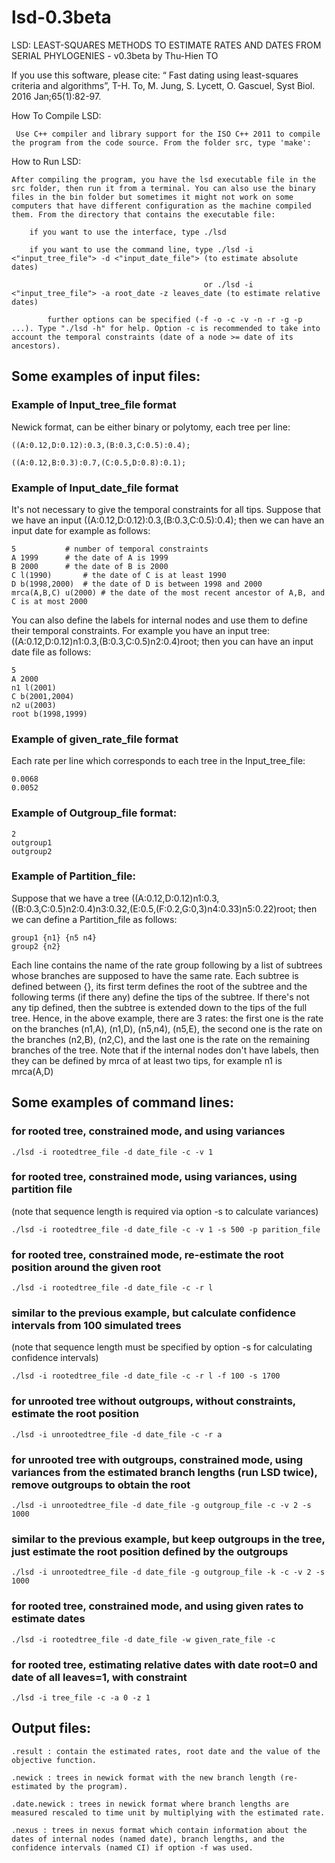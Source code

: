 # lsd-0.3beta
LSD: LEAST-SQUARES METHODS TO ESTIMATE RATES AND DATES FROM SERIAL PHYLOGENIES - v0.3beta by Thu-Hien TO

If you use this software, please cite: “ Fast dating using least-squares criteria and algorithms”, T-H. To, M. Jung, S. Lycett, O. Gascuel, Syst Biol. 2016 Jan;65(1):82-97.


How To Compile LSD:

     Use C++ compiler and library support for the ISO C++ 2011 to compile the program from the code source. From the folder src, type 'make':
     
How to Run LSD:

	After compiling the program, you have the lsd executable file in the src folder, then run it from a terminal. You can also use the binary files in the bin folder but sometimes it might not work on some computers that have different configuration as the machine compiled them. From the directory that contains the executable file:
	
		if you want to use the interface, type ./lsd
		
		if you want to use the command line, type ./lsd -i <"input_tree_file"> -d <"input_date_file"> (to estimate absolute dates)
		
		                                       or ./lsd -i <"input_tree_file"> -a root_date -z leaves_date (to estimate relative dates)
		                                       
			further options can be specified (-f -o -c -v -n -r -g -p ...). Type "./lsd -h" for help. Option -c is recommended to take into account the temporal constraints (date of a node >= date of its ancestors).

## Some examples of input files:


### Example of Input_tree_file format 

Newick format, can be either binary or polytomy, each tree per line:

    ((A:0.12,D:0.12):0.3,(B:0.3,C:0.5):0.4);

    ((A:0.12,B:0.3):0.7,(C:0.5,D:0.8):0.1);

### Example of Input_date_file format 

It's not necessary to give the temporal constraints for all tips. Suppose that we have an input ((A:0.12,D:0.12):0.3,(B:0.3,C:0.5):0.4); then we can have an input date for example as follows:

    5			# number of temporal constraints
    A 1999		# the date of A is 1999
    B 2000		# the date of B is 2000
    C l(1990)		# the date of C is at least 1990
    D b(1998,2000)	# the date of D is between 1998 and 2000
    mrca(A,B,C) u(2000)	# the date of the most recent ancestor of A,B, and C is at most 2000
    
You can also define the labels for internal nodes and use them to define their temporal constraints. For example you have an input tree: ((A:0.12,D:0.12)n1:0.3,(B:0.3,C:0.5)n2:0.4)root; then you can have an input date file as follows:

    5
    A 2000
    n1 l(2001)
    C b(2001,2004)
    n2 u(2003)
    root b(1998,1999)

### Example of given_rate_file format 

Each rate per line which corresponds to each tree in the Input_tree_file:

	0.0068	
	0.0052


### Example of Outgroup_file format:

	2
	outgroup1
	outgroup2

### Example of Partition_file: 

Suppose that we have a tree ((A:0.12,D:0.12)n1:0.3,((B:0.3,C:0.5)n2:0.4)n3:0.32,(E:0.5,(F:0.2,G:0,3)n4:0.33)n5:0.22)root; then we can define a Partition_file as follows:

    group1 {n1} {n5 n4}
    group2 {n2}

Each line contains the name of the rate group following by a list of subtrees whose branches are supposed to have the same rate. Each subtree is defined between {}, its first term defines the root of the subtree and the following terms (if there any) define the tips of the subtree. If there's not any tip defined, then the subtree is extended down to the tips of the full tree. Hence, in the above example, there are 3 rates: the first one is the rate on the branches (n1,A), (n1,D), (n5,n4), (n5,E), the second one is the rate on the branches (n2,B), (n2,C), and the last one is the rate on the remaining branches of the tree. Note that if the internal nodes don't have labels, then they can be defined by mrca of at least two tips, for example n1 is mrca(A,D)

## Some examples of command lines:

### for rooted tree, constrained mode, and using variances

    ./lsd -i rootedtree_file -d date_file -c -v 1

### for rooted tree, constrained mode, using variances, using partition file 

(note that sequence length is required via option -s to calculate variances)

    ./lsd -i rootedtree_file -d date_file -c -v 1 -s 500 -p parition_file

### for rooted tree, constrained mode, re-estimate the root position around the given root

    ./lsd -i rootedtree_file -d date_file -c -r l

### similar to the previous example, but calculate confidence intervals from 100 simulated trees 

(note that sequence length must be specified by option -s for calculating confidence intervals)

    ./lsd -i rootedtree_file -d date_file -c -r l -f 100 -s 1700

### for unrooted tree without outgroups, without constraints, estimate the root position

    ./lsd -i unrootedtree_file -d date_file -c -r a

### for unrooted tree with outgroups, constrained mode, using variances from the estimated branch lengths (run LSD twice), remove outgroups to obtain the root

    ./lsd -i unrootedtree_file -d date_file -g outgroup_file -c -v 2 -s 1000

### similar to the previous example, but keep outgroups in the tree, just estimate the root position defined by the outgroups

    ./lsd -i unrootedtree_file -d date_file -g outgroup_file -k -c -v 2 -s 1000

### for rooted tree, constrained mode, and using given rates to estimate dates

    ./lsd -i rootedtree_file -d date_file -w given_rate_file -c 

### for rooted tree, estimating relative dates with date root=0 and date of all leaves=1, with constraint

    ./lsd -i tree_file -c -a 0 -z 1


## Output files: 

    .result : contain the estimated rates, root date and the value of the objective function.

    .newick : trees in newick format with the new branch length (re-estimated by the program).

    .date.newick : trees in newick format where branch lengths are measured rescaled to time unit by multiplying with the estimated rate. 

    .nexus : trees in nexus format which contain information about the dates of internal nodes (named date), branch lengths, and the confidence intervals (named CI) if option -f was used.
